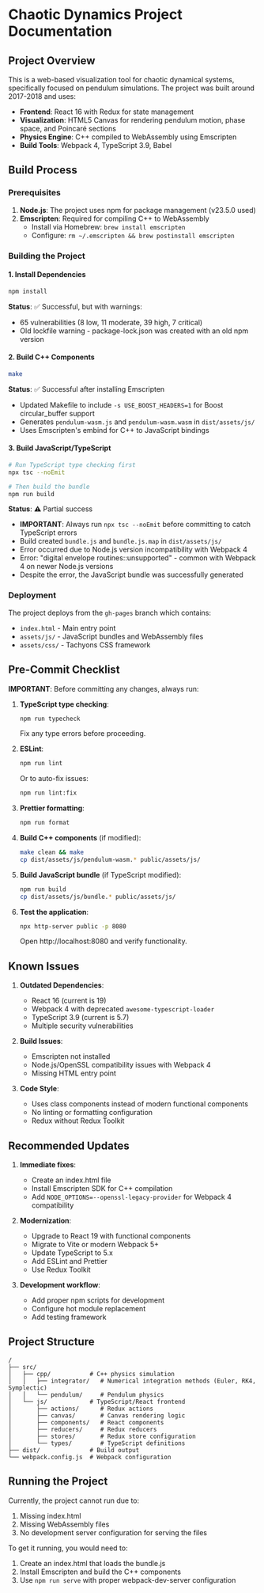 # Chaotic Dynamics Project Documentation

## Project Overview

This is a web-based visualization tool for chaotic dynamical systems, specifically focused on pendulum simulations. The project was built around 2017-2018 and uses:

- **Frontend**: React 16 with Redux for state management
- **Visualization**: HTML5 Canvas for rendering pendulum motion, phase space, and Poincaré sections
- **Physics Engine**: C++ compiled to WebAssembly using Emscripten
- **Build Tools**: Webpack 4, TypeScript 3.9, Babel

## Build Process

### Prerequisites

1. **Node.js**: The project uses npm for package management (v23.5.0 used)
2. **Emscripten**: Required for compiling C++ to WebAssembly
   - Install via Homebrew: `brew install emscripten`
   - Configure: `rm ~/.emscripten && brew postinstall emscripten`

### Building the Project

#### 1. Install Dependencies
```bash
npm install
```

**Status**: ✅ Successful, but with warnings:
- 65 vulnerabilities (8 low, 11 moderate, 39 high, 7 critical)
- Old lockfile warning - package-lock.json was created with an old npm version

#### 2. Build C++ Components
```bash
make
```

**Status**: ✅ Successful after installing Emscripten
- Updated Makefile to include `-s USE_BOOST_HEADERS=1` for Boost circular_buffer support
- Generates `pendulum-wasm.js` and `pendulum-wasm.wasm` in `dist/assets/js/`
- Uses Emscripten's embind for C++ to JavaScript bindings

#### 3. Build JavaScript/TypeScript
```bash
# Run TypeScript type checking first
npx tsc --noEmit

# Then build the bundle
npm run build
```

**Status**: ⚠️ Partial success
- **IMPORTANT**: Always run `npx tsc --noEmit` before committing to catch TypeScript errors
- Build created `bundle.js` and `bundle.js.map` in `dist/assets/js/`
- Error occurred due to Node.js version incompatibility with Webpack 4
- Error: "digital envelope routines::unsupported" - common with Webpack 4 on newer Node.js versions
- Despite the error, the JavaScript bundle was successfully generated

### Deployment

The project deploys from the `gh-pages` branch which contains:
- `index.html` - Main entry point
- `assets/js/` - JavaScript bundles and WebAssembly files
- `assets/css/` - Tachyons CSS framework

## Pre-Commit Checklist

**IMPORTANT**: Before committing any changes, always run:

1. **TypeScript type checking**:
   ```bash
   npm run typecheck
   ```
   Fix any type errors before proceeding.

2. **ESLint**:
   ```bash
   npm run lint
   ```
   Or to auto-fix issues:
   ```bash
   npm run lint:fix
   ```

3. **Prettier formatting**:
   ```bash
   npm run format
   ```

4. **Build C++ components** (if modified):
   ```bash
   make clean && make
   cp dist/assets/js/pendulum-wasm.* public/assets/js/
   ```

5. **Build JavaScript bundle** (if TypeScript modified):
   ```bash
   npm run build
   cp dist/assets/js/bundle.* public/assets/js/
   ```

6. **Test the application**:
   ```bash
   npx http-server public -p 8080
   ```
   Open http://localhost:8080 and verify functionality.

## Known Issues

1. **Outdated Dependencies**: 
   - React 16 (current is 19)
   - Webpack 4 with deprecated `awesome-typescript-loader`
   - TypeScript 3.9 (current is 5.7)
   - Multiple security vulnerabilities

2. **Build Issues**:
   - Emscripten not installed
   - Node.js/OpenSSL compatibility issues with Webpack 4
   - Missing HTML entry point

3. **Code Style**:
   - Uses class components instead of modern functional components
   - No linting or formatting configuration
   - Redux without Redux Toolkit

## Recommended Updates

1. **Immediate fixes**:
   - Create an index.html file
   - Install Emscripten SDK for C++ compilation
   - Add `NODE_OPTIONS=--openssl-legacy-provider` for Webpack 4 compatibility

2. **Modernization**:
   - Upgrade to React 19 with functional components
   - Migrate to Vite or modern Webpack 5+
   - Update TypeScript to 5.x
   - Add ESLint and Prettier
   - Use Redux Toolkit

3. **Development workflow**:
   - Add proper npm scripts for development
   - Configure hot module replacement
   - Add testing framework

## Project Structure

```
/
├── src/
│   ├── cpp/           # C++ physics simulation
│   │   ├── integrator/   # Numerical integration methods (Euler, RK4, Symplectic)
│   │   └── pendulum/     # Pendulum physics
│   └── js/            # TypeScript/React frontend
│       ├── actions/      # Redux actions
│       ├── canvas/       # Canvas rendering logic
│       ├── components/   # React components
│       ├── reducers/     # Redux reducers
│       ├── stores/       # Redux store configuration
│       └── types/        # TypeScript definitions
├── dist/              # Build output
└── webpack.config.js  # Webpack configuration
```

## Running the Project

Currently, the project cannot run due to:
1. Missing index.html
2. Missing WebAssembly files
3. No development server configuration for serving the files

To get it running, you would need to:
1. Create an index.html that loads the bundle.js
2. Install Emscripten and build the C++ components
3. Use `npm run serve` with proper webpack-dev-server configuration